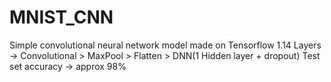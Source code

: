 # MNIST_CNN

Simple convolutional neural network model made on Tensorflow 1.14
Layers -> Convolutional > MaxPool > Flatten > DNN(1 Hidden layer + dropout)
Test set accuracy -> approx 98%

